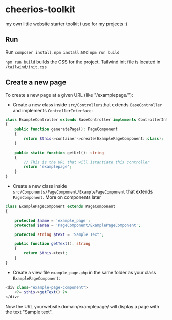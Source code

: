 # cheerios-toolkit
my own little website starter toolkit i use for my projects :)

## Run
Run `composer install`, `npm install` and `npm run build`

`npm run build` builds the CSS for the project.
Tailwind init file is located in `/tailwind/init.css`

## Create a new page
To create a new page at a given URL (like "/examplepage/"):
- Create a new class inside `src/Controllers`that extends `BaseController` and implements `ControllerInterface`:

```php
class ExampleController extends BaseController implements ControllerInterface
{
    public function generatePage(): PageComponent
    {
        return $this->container->create(ExamplePageComponent::class);
    }

    public static function getUrl(): string
    {
        // This is the URL that will istantiate this controller
        return 'examplepage';
    }
}
```

- Create a new class inside `src/Components/PageComponent/ExamplePageComponent` that extends `PageComponent`. More on components later

```php
class ExamplePageComponent extends PageComponent
{

    protected $name = 'example_page';
    protected $area = 'PageComponent/ExamplePageComponent';

    protected string $text = 'Sample Text';

    public function getText(): string
    {
        return $this->text;
    }
}
```

- Create a view file `example_page.php` in the same folder as your class `ExamplePageComponent`:
```php
<div class="example-page-component">
    <?= $this->getText() ?>
</div>
```

Now the URL yourwebsite.domain/examplepage/ will display a page with the text "Sample text".

